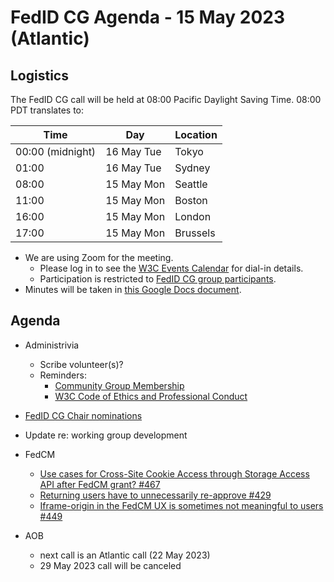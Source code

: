 # FedID CG Agenda - 15 May 2023 (Atlantic)

## Logistics

The FedID CG call will be held at 08:00 Pacific Daylight Saving Time. 08:00 PDT translates to:

| Time         | Day    | Location      |
| ------------ | ------ | ------------- |
| 00:00 (midnight) | 16 May Tue | Tokyo         |
| 01:00 | 16 May Tue | Sydney        |
| 08:00 | 15 May Mon | Seattle       |
| 11:00 | 15 May Mon | Boston        |
| 16:00 | 15 May Mon | London        |
| 17:00 | 15 May Mon | Brussels      |


* We are using Zoom for the meeting.
    * Please log in to see the [W3C Events Calendar](https://www.w3.org/events/meetings/af7a9147-f688-4a92-b413-a2e4a2441161/20230515T080000) for dial-in details. 
    * Participation is restricted to [FedID CG group participants](https://www.w3.org/community/fed-id/participants).
* Minutes will be taken in [this Google Docs document](https://docs.google.com/document/d/1O7Rn8Aj4rsYWohdEP61lnGdgkai0xTZFQgm7XEA0RBM/edit#).


## Agenda

* Administrivia
  * Scribe volunteer(s)?
  * Reminders: 
     * [Community Group Membership](https://www.w3.org/community/fed-id/)
     * [W3C Code of Ethics and Professional Conduct](https://www.w3.org/Consortium/cepc/)

* [FedID CG Chair nominations](https://github.com/fedidcg/fedidcg.github.io/blob/main/charter.md#chair-selection)
* Update re: working group development


* FedCM
  *  [Use cases for Cross-Site Cookie Access through Storage Access API after FedCM grant? #467](https://github.com/fedidcg/FedCM/issues/467)
  *  [Returning users have to unnecessarily re-approve #429](https://github.com/fedidcg/FedCM/issues/429)
  *  [Iframe-origin in the FedCM UX is sometimes not meaningful to users #449 ](https://github.com/fedidcg/FedCM/issues/449)

* AOB
   * next call is an Atlantic call (22 May 2023)
   * 29 May 2023 call will be canceled 
